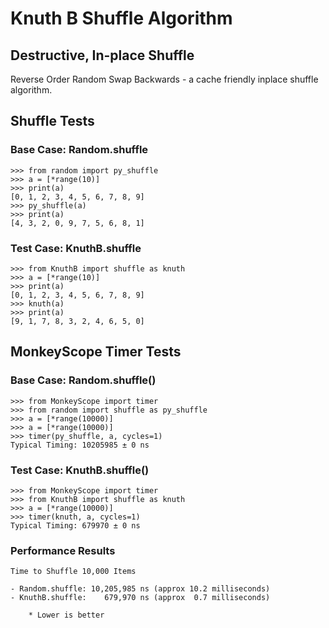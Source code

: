 # Knuth B Shuffle Algorithm
## Destructive, In-place Shuffle

Reverse Order Random Swap Backwards - a cache friendly inplace shuffle algorithm.


## Shuffle Tests
### Base Case: Random.shuffle
```
>>> from random import py_shuffle
>>> a = [*range(10)]
>>> print(a)
[0, 1, 2, 3, 4, 5, 6, 7, 8, 9]
>>> py_shuffle(a)
>>> print(a)
[4, 3, 2, 0, 9, 7, 5, 6, 8, 1]
```
### Test Case: KnuthB.shuffle
```
>>> from KnuthB import shuffle as knuth
>>> a = [*range(10)]
>>> print(a)
[0, 1, 2, 3, 4, 5, 6, 7, 8, 9]
>>> knuth(a)
>>> print(a)
[9, 1, 7, 8, 3, 2, 4, 6, 5, 0]
```

## MonkeyScope Timer Tests
### Base Case: Random.shuffle()
```
>>> from MonkeyScope import timer
>>> from random import shuffle as py_shuffle
>>> a = [*range(10000)]
>>> a = [*range(10000)]
>>> timer(py_shuffle, a, cycles=1)
Typical Timing: 10205985 ± 0 ns
```
### Test Case: KnuthB.shuffle()
```
>>> from MonkeyScope import timer
>>> from KnuthB import shuffle as knuth
>>> a = [*range(10000)]
>>> timer(knuth, a, cycles=1)
Typical Timing: 679970 ± 0 ns
```

### Performance Results
```
Time to Shuffle 10,000 Items

- Random.shuffle: 10,205,985 ns (approx 10.2 milliseconds)
- KnuthB.shuffle:    679,970 ns (approx  0.7 milliseconds)

    * Lower is better
```
